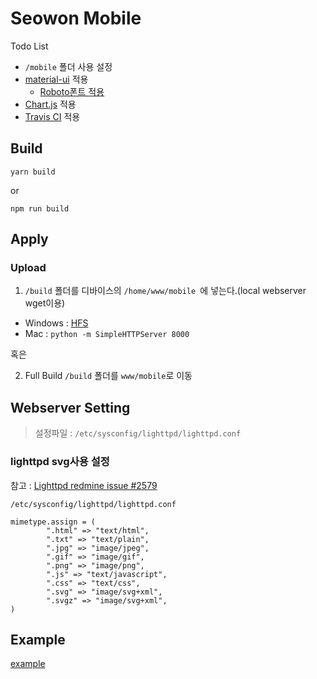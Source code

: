 # Seowon Mobile

Todo List
- `/mobile` 폴더 사용 설정
- [material-ui](http://www.material-ui.com/) 적용
  - [Roboto폰트 적용](https://fonts.google.com/specimen/Roboto?selection.family=Roboto)
- [Chart.js](http://www.chartjs.org/) 적용
- [Travis CI](https://travis-ci.org/getting_started) 적용

## Build

```
yarn build
```
or
```
npm run build
```

## Apply

### Upload

1. `/build` 폴더를 디바이스의 `/home/www/mobile `에 넣는다.(local webserver wget이용)
  - Windows : [HFS](http://www.rejetto.com/hfs/)
  - Mac : `python -m SimpleHTTPServer 8000`

혹은

2. Full Build `/build` 폴더를 `www/mobile`로 이동


## Webserver Setting

>설정파일 : `/etc/sysconfig/lighttpd/lighttpd.conf`

### lighttpd svg사용 설정

참고 : [Lighttpd redmine issue #2579](https://redmine.lighttpd.net/issues/2579)

`/etc/sysconfig/lighttpd/lighttpd.conf`

```
mimetype.assign = (
        ".html" => "text/html",
        ".txt" => "text/plain",
        ".jpg" => "image/jpeg",
        ".gif" => "image/gif", 
        ".png" => "image/png",    
        ".js" => "text/javascript",
        ".css" => "text/css",      
        ".svg" => "image/svg+xml",
        ".svgz" => "image/svg+xml",
) 
```

## Example

[example](./img/example.png)